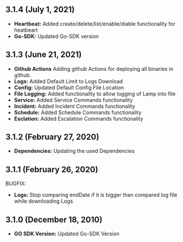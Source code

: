## 3.1.4 (July 1, 2021)
* **Heartbeat:** Added create/delete/list/enable/diable functionality for heatbeart
* **Go-SDK:** Updated Go-SDK version

## 3.1.3 (June 21, 2021)
* **Github Actions** Adding github Actions for deploying all binaries in github.
* **Logs:** Added Default Limit to Logs Download
* **Config:** Updated Default Config File Location 
* **File Logging:** Added functionality to allow logging of Lamp into file
* **Service:** Added Service Commands functionality
* **Incident:** Added Incident Commands functionality
* **Schedule:** Added Schedule Commands functionality
* **Esclation:** Added Escalation Commands functionality

## 3.1.2 (February 27, 2020)
* **Dependencies:** Updating the used Dependencies

## 3.1.1 (February 26, 2020)
BUGFIX:
* **Logs:** Stop comparing endDate if it is bigger than compared log file while downloading Logs

## 3.1.0 (December 18, 2010)
* **GO SDK Version:** Updated Go-SDK Version